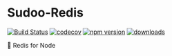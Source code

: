 # Sudoo-Redis

[![Build Status](https://travis-ci.com/SudoDotDog/Sudoo-Redis.svg?branch=master)](https://travis-ci.com/SudoDotDog/Sudoo-Redis)
[![codecov](https://codecov.io/gh/SudoDotDog/Sudoo-Redis/branch/master/graph/badge.svg)](https://codecov.io/gh/SudoDotDog/Sudoo-Redis)
[![npm version](https://badge.fury.io/js/%40sudoo%2Fredis.svg)](https://www.npmjs.com/package/@sudoo/redis)
[![downloads](https://img.shields.io/npm/dm/@sudoo/redis.svg)](https://www.npmjs.com/package/@sudoo/redis)

:chestnut: Redis for Node
